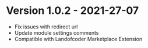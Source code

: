 # Version 1.0.2 - 2021-27-07
- Fix issues with redirect url
- Update module settings comments
- Compatible with Landofcoder Marketplace Extension